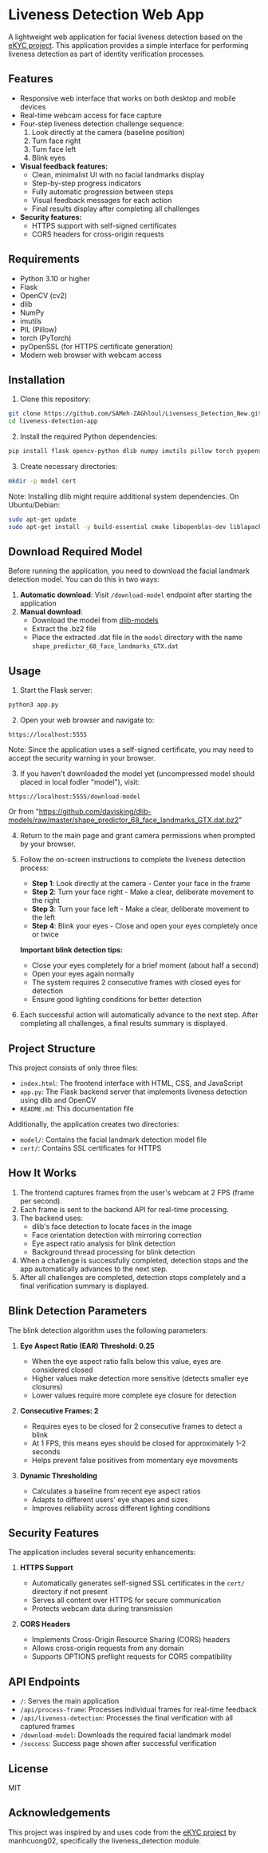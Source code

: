 # Liveness Detection Web App

A lightweight web application for facial liveness detection based on the [eKYC project](https://github.com/manhcuong02/eKYC/tree/main/liveness_detection). This application provides a simple interface for performing liveness detection as part of identity verification processes.

## Features

- Responsive web interface that works on both desktop and mobile devices
- Real-time webcam access for face capture
- Four-step liveness detection challenge sequence:
  1. Look directly at the camera (baseline position)
  2. Turn face right
  3. Turn face left
  4. Blink eyes
- **Visual feedback features:**
  - Clean, minimalist UI with no facial landmarks display
  - Step-by-step progress indicators
  - Fully automatic progression between steps
  - Visual feedback messages for each action
  - Final results display after completing all challenges
- **Security features:**
  - HTTPS support with self-signed certificates
  - CORS headers for cross-origin requests

## Requirements

- Python 3.10 or higher
- Flask
- OpenCV (cv2)
- dlib
- NumPy
- imutils
- PIL (Pillow)
- torch (PyTorch)
- pyOpenSSL (for HTTPS certificate generation)
- Modern web browser with webcam access

## Installation

1. Clone this repository:
```bash
git clone https://github.com/SAMeh-ZAGhloul/Livensess_Detection_New.git
cd liveness-detection-app
```
2. Install the required Python dependencies:
```bash
pip install flask opencv-python dlib numpy imutils pillow torch pyopenssl
```

3. Create necessary directories:
```bash
mkdir -p model cert
```

Note: Installing dlib might require additional system dependencies. On Ubuntu/Debian:
```bash
sudo apt-get update
sudo apt-get install -y build-essential cmake libopenblas-dev liblapack-dev libx11-dev libgtk-3-dev
```

## Download Required Model

Before running the application, you need to download the facial landmark detection model. You can do this in two ways:

1. **Automatic download**: Visit `/download-model` endpoint after starting the application
2. **Manual download**:
   - Download the model from [dlib-models](https://github.com/davisking/dlib-models/raw/master/shape_predictor_68_face_landmarks_GTX.dat.bz2)
   - Extract the .bz2 file
   - Place the extracted .dat file in the `model` directory with the name `shape_predictor_68_face_landmarks_GTX.dat`

## Usage

1. Start the Flask server:
```bash
python3 app.py
```
2. Open your web browser and navigate to:
```
https://localhost:5555
```
Note: Since the application uses a self-signed certificate, you may need to accept the security warning in your browser.

3. If you haven't downloaded the model yet (uncompressed model should placed in local fodler "model"), visit:
```
https://localhost:5555/download-model
```
Or from "https://github.com/davisking/dlib-models/raw/master/shape_predictor_68_face_landmarks_GTX.dat.bz2"
        
4. Return to the main page and grant camera permissions when prompted by your browser.

5. Follow the on-screen instructions to complete the liveness detection process:
   - **Step 1**: Look directly at the camera - Center your face in the frame
   - **Step 2**: Turn your face right - Make a clear, deliberate movement to the right
   - **Step 3**: Turn your face left - Make a clear, deliberate movement to the left
   - **Step 4**: Blink your eyes - Close and open your eyes completely once or twice
   
   **Important blink detection tips:**
   - Close your eyes completely for a brief moment (about half a second)
   - Open your eyes again normally
   - The system requires 2 consecutive frames with closed eyes for detection
   - Ensure good lighting conditions for better detection

6. Each successful action will automatically advance to the next step. After completing all challenges, a final results summary is displayed.

## Project Structure

This project consists of only three files:

- `index.html`: The frontend interface with HTML, CSS, and JavaScript
- `app.py`: The Flask backend server that implements liveness detection using dlib and OpenCV
- `README.md`: This documentation file

Additionally, the application creates two directories:
- `model/`: Contains the facial landmark detection model file
- `cert/`: Contains SSL certificates for HTTPS

## How It Works

1. The frontend captures frames from the user's webcam at 2 FPS (frame per second).
2. Each frame is sent to the backend API for real-time processing.
3. The backend uses:
   - dlib's face detection to locate faces in the image
   - Face orientation detection with mirroring correction
   - Eye aspect ratio analysis for blink detection
   - Background thread processing for blink detection
4. When a challenge is successfully completed, detection stops and the app automatically advances to the next step.
5. After all challenges are completed, detection stops completely and a final verification summary is displayed.

## Blink Detection Parameters

The blink detection algorithm uses the following parameters:

1. **Eye Aspect Ratio (EAR) Threshold: 0.25**
   - When the eye aspect ratio falls below this value, eyes are considered closed
   - Higher values make detection more sensitive (detects smaller eye closures)
   - Lower values require more complete eye closure for detection

2. **Consecutive Frames: 2**
   - Requires eyes to be closed for 2 consecutive frames to detect a blink
   - At 1 FPS, this means eyes should be closed for approximately 1-2 seconds
   - Helps prevent false positives from momentary eye movements

3. **Dynamic Thresholding**
   - Calculates a baseline from recent eye aspect ratios
   - Adapts to different users' eye shapes and sizes
   - Improves reliability across different lighting conditions

## Security Features

The application includes several security enhancements:

1. **HTTPS Support**
   - Automatically generates self-signed SSL certificates in the `cert/` directory if not present
   - Serves all content over HTTPS for secure communication
   - Protects webcam data during transmission

2. **CORS Headers**
   - Implements Cross-Origin Resource Sharing (CORS) headers
   - Allows cross-origin requests from any domain
   - Supports OPTIONS preflight requests for CORS compatibility

## API Endpoints

- `/`: Serves the main application
- `/api/process-frame`: Processes individual frames for real-time feedback
- `/api/liveness-detection`: Processes the final verification with all captured frames
- `/download-model`: Downloads the required facial landmark model
- `/success`: Success page shown after successful verification

## License
MIT

## Acknowledgements
This project was inspired by and uses code from the [eKYC project](https://github.com/manhcuong02/eKYC) by manhcuong02, specifically the liveness_detection module.
